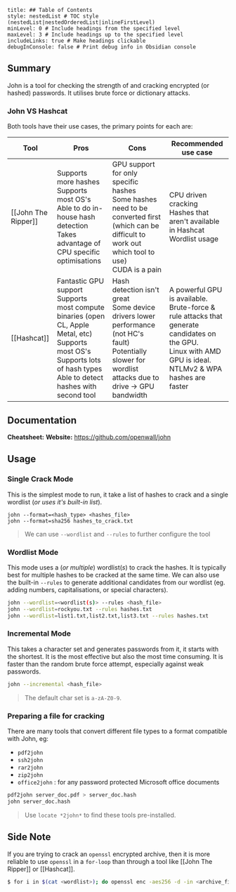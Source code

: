 ```table-of-contents
title: ## Table of Contents
style: nestedList # TOC style (nestedList|nestedOrderedList|inlineFirstLevel)
minLevel: 0 # Include headings from the specified level
maxLevel: 3 # Include headings up to the specified level
includeLinks: true # Make headings clickable
debugInConsole: false # Print debug info in Obsidian console
```

## Summary
John is a tool for checking the strength of and cracking encrypted (or hashed) passwords. It utilises brute force or dictionary attacks.

### John VS Hashcat
Both tools have their use cases, the primary points for each are:

| Tool                | Pros                                                                                                                                                                               | Cons                                                                                                                                                          | Recommended use case                                                                                                                                              |
| ------------------- | ---------------------------------------------------------------------------------------------------------------------------------------------------------------------------------- | ------------------------------------------------------------------------------------------------------------------------------------------------------------- | ----------------------------------------------------------------------------------------------------------------------------------------------------------------- |
| [[John The Ripper]] | Supports more hashes<br>Supports most OS's<br>Able to do in-house hash detection<br>Takes advantage of CPU specific optimisations                                                  | GPU support for only specific hashes<br>Some hashes need to be converted first (which can be difficult to work out which tool to use)<br>CUDA is a pain       | CPU driven cracking<br>Hashes that aren't available in Hashcat<br>Wordlist usage                                                                                  |
| [[Hashcat]]         | Fantastic GPU support<br>Supports most compute binaries (open CL, Apple Metal, etc)<br>Supports most OS's<br>Supports lots of hash types<br>Able to detect hashes with second tool | Hash detection isn't great<br>Some device drivers lower performance (not HC's fault)<br>Potentially slower for wordlist attacks due to drive -> GPU bandwidth | A powerful GPU is available.<br>Brute-force & rule attacks that generate candidates on the GPU.<br>Linux with AMD GPU is ideal.<br>NTLMv2 & WPA hashes are faster |

## Documentation
**Cheatsheet:** 
**Website:** https://github.com/openwall/john
## Usage
### Single Crack Mode
This is the simplest mode to run, it take a list of hashes to crack and a single wordlist (*or uses it's built-in list*).
```shell
john --format=<hash_type> <hashes_file>
john --format=sha256 hashes_to_crack.txt
```
> We can use `--wordlist` and `--rules` to further configure the tool 

### Wordlist Mode
This mode uses a (*or multiple*) wordlist(*s*) to crack the hashes. It is typically best for multiple hashes to be cracked at the same time. We can also use the built-in `--rules` to generate additional candidates from our wordlist (eg. adding numbers, capitalisations, or special characters).
```sh
john --wordlist=<wordlist(s)> --rules <hash_file>
john --wordlist=rockyou.txt --rules hashes.txt
john --wordlist=list1.txt,list2.txt,list3.txt --rules hashes.txt
```

### Incremental Mode
This takes a character set and generates passwords from it, it starts with the shortest. It is the most effective but also the most time consuming. It is faster than the random brute force attempt, especially against weak passwords.
```sh
john --incremental <hash_file>
```
> The default char set is `a-zA-Z0-9`.

### Preparing a file for cracking
There are many tools that convert different file types to a format compatible with John, eg:
- `pdf2john`
- `ssh2john`
- `rar2john`
- `zip2john`
- `office2john` : for any password protected Microsoft office documents
```sh
pdf2john server_doc.pdf > server_doc.hash
john server_doc.hash
```
> Use `locate *2john*` to find these tools pre-installed.


## Side Note
If you are trying to crack an `openssl` encrypted archive, then it is more reliable to use `openssl` in a `for-loop` than through a tool like [[John The Ripper]] or [[Hashcat]].
```sh
$ for i in $(cat <wordlist>); do openssl enc -aes256 -d -in <archive_file> -k $i 2>/dev/null | tar xz;done
```